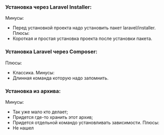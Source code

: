 ### Установка через Laravel Installer:
Минусы:
- Перед установкой проекта надо установить пакет laravel/installer.
Плюсы:
- Короткая и простая установка проекта после установки пакета.
### Установка Laravel через Composer:
Плюсы:
- Классика.
Минусы:
- Длинная команда которую надо запомнить.
### Установка из архива:
Минусы:
- Так уже мало кто делает;
- Придется где-то хранить этот архив;
- Придется отдельной командо установливать зависимости.
Плюсы:
- Не нашел
